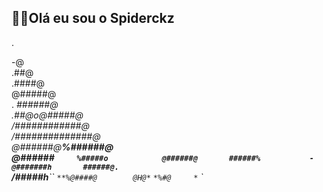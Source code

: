 ## 👨‍💻Olá eu sou o Spiderckz
.

-@                    
                   .##@                   
                  .####@                  
                  @#####@                 
                . *######@                
               .##@o@#####@               
              /############@            
             /##############@             
            @######@**%######@            
           @######`     %#####o           
          @######@       ######%          
        -@#######h       ######@.`        
       /#####h**``       `**%@####@       
      @H@*`                    `*%#@    
     *`                            `*     
